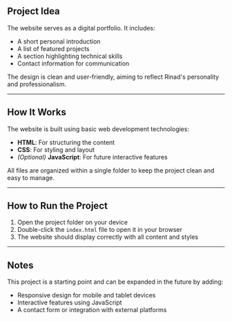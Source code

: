 



##  Project Idea

The website serves as a digital portfolio. It includes:
- A short personal introduction
- A list of featured projects
- A section highlighting technical skills
- Contact information for communication

The design is clean and user-friendly, aiming to reflect Rinad's personality and professionalism.

---

##  How It Works

The website is built using basic web development technologies:
- **HTML**: For structuring the content
- **CSS**: For styling and layout
- *(Optional)* **JavaScript**: For future interactive features

All files are organized within a single folder to keep the project clean and easy to manage.

---
##  How to Run the Project

1. Open the project folder on your device
2. Double-click the `index.html` file to open it in your browser
3. The website should display correctly with all content and styles

---

##  Notes

This project is a starting point and can be expanded in the future by adding:
- Responsive design for mobile and tablet devices
- Interactive features using JavaScript
- A contact form or integration with external platforms
